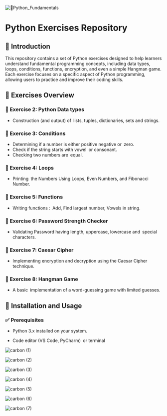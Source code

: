 ![🐍Python_Fundamentals](https://github.com/user-attachments/assets/e949705a-a9a0-49ed-a13b-444da32164c3)

# Python Exercises Repository

## 📌 Introduction

This repository contains a set of Python exercises designed to help learners understand fundamental programming concepts, including data types, loops, conditions, functions, encryption, and even a simple Hangman game. Each exercise focuses on a specific aspect of Python programming, allowing users to practice and improve their coding skills.

## 📝 Exercises Overview

### 📌 Exercise 2: Python Data types

- Construction (and output) of lists, tuples, dictionaries, sets and strings.

### 📌 Exercise 3: Conditions

- Determining if a number is either positive negative or zero.
- Check if the string starts with vowel or consonant.
- Checking two numbers are equal.

### 📌  Exercise 4: Loops

- Printing the Numbers Using Loops, Even Numbers, and Fibonacci Number.

### 📌 Exercise 5: Functions

- Writing functions : Add, Find largest number, Vowels in string.

### 📌 Exercise 6: Password Strength Checker

- Validating Password having length, uppercase, lowercase and special characters.

### 📌 Exercise 7: Caesar Cipher

- Implementing encryption and decryption using the Caesar Cipher technique.

### 📌 Exercise 8: Hangman Game

- A basic implementation of a word-guessing game with limited guesses.

## 🚀 Installation and Usage

### ✅ Prerequisites

- Python 3.x installed on your system.

- Code editor (VS Code, PyCharm) or terminal



![carbon (1)](https://github.com/user-attachments/assets/da1144c3-8d45-4af0-bbe1-3db7efdef961)

![carbon (2)](https://github.com/user-attachments/assets/586b3ad0-ec35-4103-84f3-1efef94cd72a)

![carbon (3)](https://github.com/user-attachments/assets/dc5b8b80-9d49-4759-885d-ec5e0ea86b46)

![carbon (4)](https://github.com/user-attachments/assets/4d127e74-aed4-42cd-8b8f-d144bb31e5f9)

![carbon (5)](https://github.com/user-attachments/assets/a2973fe8-2fb5-45c4-ad29-c46e6f7cfee7)

![carbon (6)](https://github.com/user-attachments/assets/563a9841-0895-48a7-85c5-b9b678681eb3)

![carbon (7)](https://github.com/user-attachments/assets/398511ac-379e-4bf7-bd16-a8f7d53c6936)

